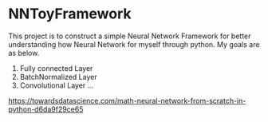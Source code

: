 # NNToyFramework
This project is to construct a simple Neural Network Framework for better understanding how 
Neural Network for myself through python. My goals are as below.
1. Fully connected Layer
2. BatchNormalized Layer
3. Convolutional Layer
...

https://towardsdatascience.com/math-neural-network-from-scratch-in-python-d6da9f29ce65
